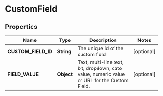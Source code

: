 
# CustomField

## Properties
Name | Type | Description | Notes
------------ | ------------- | ------------- | -------------
**CUSTOM_FIELD_ID** | **String** | The unique id of the custom field |  [optional]
**FIELD_VALUE** | **Object** | Text, multi-line text, bit, dropdown, date value, numeric value or URL for the Custom Field. |  [optional]



